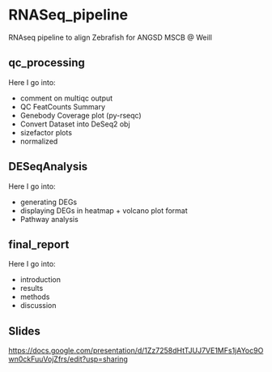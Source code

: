 # RNASeq_pipeline
RNAseq pipeline to align Zebrafish for ANGSD MSCB @ Weill



## qc_processing

Here I go into:
 
 - comment on multiqc output
 - QC FeatCounts Summary
 - Genebody Coverage plot (py-rseqc)
 - Convert Dataset into  DeSeq2 obj
 - sizefactor plots
 - normalized
 
## DESeqAnalysis
 
 Here I go into:
 - generating DEGs
 - displaying DEGs in heatmap + volcano plot format
 - Pathway analysis
 
## final_report
 
 Here I go into:
 - introduction
 - results
 - methods
 - discussion

## Slides
https://docs.google.com/presentation/d/1Zz7258dHtTJUJ7VE1MFs1jAYoc9Own0ckFuuVojZfrs/edit?usp=sharing
